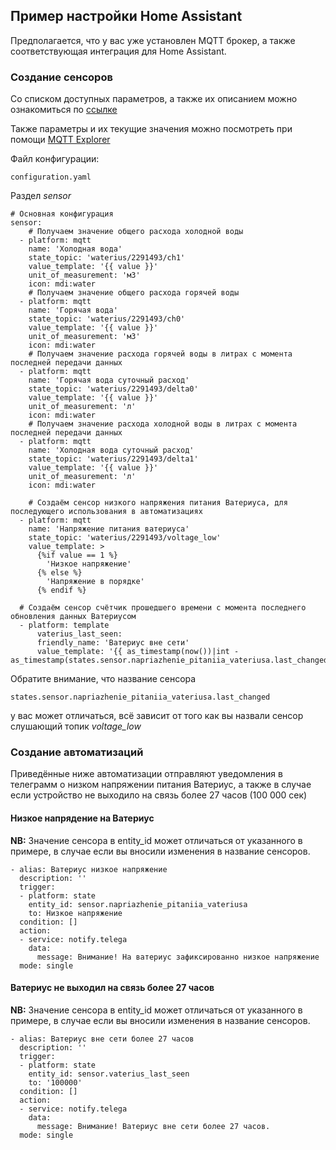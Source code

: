 ## Пример настройки Home Assistant

Предполагается, что у вас уже установлен MQTT брокер, а также соответствующая интеграция для Home Assistant.

### Создание сенсоров
Со списком доступных параметров, а также их описанием можно ознакомиться по [ссылке](https://github.com/dontsovcmc/waterius/blob/master/Export.md)

Также параметры и их текущие значения можно посмотреть при помощи [MQTT Explorer](http://mqtt-explorer.com/)



Файл конфигурации:
``` 
configuration.yaml 
```
Раздел *sensor*

```
# Основная конфигурация
sensor:
    # Получаем значение общего расхода холодной воды
  - platform: mqtt
    name: 'Холодная вода'
    state_topic: 'waterius/2291493/ch1'
    value_template: '{{ value }}'
    unit_of_measurement: 'м3'
    icon: mdi:water
    # Получаем значение общего расхода горячей воды
  - platform: mqtt
    name: 'Горячая вода'
    state_topic: 'waterius/2291493/ch0'
    value_template: '{{ value }}'
    unit_of_measurement: 'м3'
    icon: mdi:water
    # Получаем значение расхода горячей воды в литрах с момента последней передачи данных 
  - platform: mqtt
    name: 'Горячая вода суточный расход'
    state_topic: 'waterius/2291493/delta0'
    value_template: '{{ value }}'
    unit_of_measurement: 'л'
    icon: mdi:water
    # Получаем значение расхода холодной воды в литрах с момента последней передачи данных 
  - platform: mqtt
    name: 'Холодная вода суточный расход'
    state_topic: 'waterius/2291493/delta1'
    value_template: '{{ value }}'
    unit_of_measurement: 'л'
    icon: mdi:water

    # Создаём сенсор низкого напряжения питания Ватериуса, для последующего использования в автоматизациях
  - platform: mqtt
    name: 'Напряжение питания ватериуса'
    state_topic: 'waterius/2291493/voltage_low'
    value_template: > 
      {%if value == 1 %}
        'Низкое напряжение'
      {% else %}
        'Напряжение в порядке'
      {% endif %}

  # Создаём сенсор счётчик прошедшего времени с момента последнего обновления данных Ватериусом    
  - platform: template
      vaterius_last_seen:
      friendly_name: 'Ватериус вне сети'
      value_template: '{{ as_timestamp(now())|int - as_timestamp(states.sensor.napriazhenie_pitaniia_vateriusa.last_changed)|int}}'
```
Обратите внимание, что название сенсора 
```
states.sensor.napriazhenie_pitaniia_vateriusa.last_changed
```
у вас может отличаться, всё зависит от того как вы назвали сенсор слушающий топик *voltage_low*


### Создание автоматизаций

Приведённые ниже автоматизации отправляют уведомления в телеграмм о низком напряжении питания Ватериус, а также в случае если устройство не выходило на связь более 27 часов (100 000 сек) 

#### Низкое напрядение на Ватериус

**NB:** Значение сенсора в entity_id может отличаться от указанного в примере, в случае если вы вносили изменения в название сенсоров. 

```
- alias: Ватериус низкое напряжение
  description: ''
  trigger:
  - platform: state
    entity_id: sensor.napriazhenie_pitaniia_vateriusa
    to: Низкое напряжение
  condition: []
  action:
  - service: notify.telega
    data:
      message: Внимание! На ватериус зафиксированно низкое напряжение
  mode: single
```


#### Ватериус не выходил на связь более 27 часов

**NB:** Значение сенсора в entity_id может отличаться от указанного в примере, в случае если вы вносили изменения в название сенсоров. 
```
- alias: Ватериус вне сети более 27 часов
  description: ''
  trigger:
  - platform: state
    entity_id: sensor.vaterius_last_seen
    to: '100000'
  condition: []
  action:
  - service: notify.telega
    data:
      message: Внимание! Ватериус вне сети более 27 часов.
  mode: single
```
